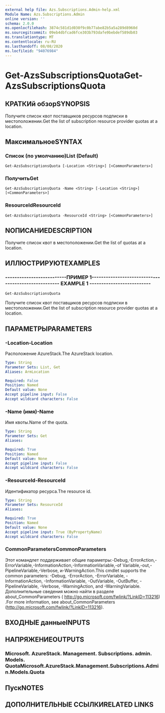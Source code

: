 ```yaml
---
external help file: Azs.Subscriptions.Admin-help.xml
Module Name: Azs.Subscriptions.Admin
online version: ''
schema: 2.0.0
ms.openlocfilehash: 3874c581d1d030f9c0b77abe82b5a5a289d8960d
ms.sourcegitcommit: 09eb4dbfcad6fce303b793dafe9bebdef589db03
ms.translationtype: MT
ms.contentlocale: ru-RU
ms.lasthandoff: 08/08/2020
ms.locfileid: "94076984"
---
```

# <span data-ttu-id="e1664-101">Get-AzsSubscriptionsQuota</span><span class="sxs-lookup"><span data-stu-id="e1664-101">Get-AzsSubscriptionsQuota</span></span>

## <span data-ttu-id="e1664-102">КРАТКИй обзор</span><span class="sxs-lookup"><span data-stu-id="e1664-102">SYNOPSIS</span></span>
<span data-ttu-id="e1664-103">Получите список квот поставщиков ресурсов подписки в местоположении.</span><span class="sxs-lookup"><span data-stu-id="e1664-103">Get the list of subscription resource provider quotas at a location.</span></span>

## <span data-ttu-id="e1664-104">Максимальное</span><span class="sxs-lookup"><span data-stu-id="e1664-104">SYNTAX</span></span>

### <span data-ttu-id="e1664-105">Список (по умолчанию)</span><span class="sxs-lookup"><span data-stu-id="e1664-105">List (Default)</span></span>
```
Get-AzsSubscriptionsQuota [-Location <String>] [<CommonParameters>]
```

### <span data-ttu-id="e1664-106">Получить</span><span class="sxs-lookup"><span data-stu-id="e1664-106">Get</span></span>
```
Get-AzsSubscriptionsQuota -Name <String> [-Location <String>] [<CommonParameters>]
```

### <span data-ttu-id="e1664-107">ResourceId</span><span class="sxs-lookup"><span data-stu-id="e1664-107">ResourceId</span></span>
```
Get-AzsSubscriptionsQuota -ResourceId <String> [<CommonParameters>]
```

## <span data-ttu-id="e1664-108">NОПИСАНИЕ</span><span class="sxs-lookup"><span data-stu-id="e1664-108">DESCRIPTION</span></span>
<span data-ttu-id="e1664-109">Получите список квот в местоположении.</span><span class="sxs-lookup"><span data-stu-id="e1664-109">Get the list of quotas at a location.</span></span>

## <span data-ttu-id="e1664-110">ИЛЛЮСТРИРУЮТ</span><span class="sxs-lookup"><span data-stu-id="e1664-110">EXAMPLES</span></span>

### <span data-ttu-id="e1664-111">--------------------------ПРИМЕР 1--------------------------</span><span class="sxs-lookup"><span data-stu-id="e1664-111">-------------------------- EXAMPLE 1 --------------------------</span></span>
```
Get-AzsSubscriptionsQuota
```

<span data-ttu-id="e1664-112">Получите список квот поставщиков ресурсов подписки в местоположении.</span><span class="sxs-lookup"><span data-stu-id="e1664-112">Get the list of subscription resource provider quotas at a location.</span></span>

## <span data-ttu-id="e1664-113">ПАРАМЕТРЫ</span><span class="sxs-lookup"><span data-stu-id="e1664-113">PARAMETERS</span></span>

### <span data-ttu-id="e1664-114">-Location</span><span class="sxs-lookup"><span data-stu-id="e1664-114">-Location</span></span>
<span data-ttu-id="e1664-115">Расположение AzureStack.</span><span class="sxs-lookup"><span data-stu-id="e1664-115">The AzureStack location.</span></span>

```yaml
Type: String
Parameter Sets: List, Get
Aliases: ArmLocation

Required: False
Position: Named
Default value: None
Accept pipeline input: False
Accept wildcard characters: False
```

### <span data-ttu-id="e1664-116">-Name (имя)</span><span class="sxs-lookup"><span data-stu-id="e1664-116">-Name</span></span>
<span data-ttu-id="e1664-117">Имя квоты.</span><span class="sxs-lookup"><span data-stu-id="e1664-117">Name of the quota.</span></span>

```yaml
Type: String
Parameter Sets: Get
Aliases: 

Required: True
Position: Named
Default value: None
Accept pipeline input: False
Accept wildcard characters: False
```

### <span data-ttu-id="e1664-118">-ResourceId</span><span class="sxs-lookup"><span data-stu-id="e1664-118">-ResourceId</span></span>
<span data-ttu-id="e1664-119">Идентификатор ресурса.</span><span class="sxs-lookup"><span data-stu-id="e1664-119">The resource id.</span></span>

```yaml
Type: String
Parameter Sets: ResourceId
Aliases: 

Required: True
Position: Named
Default value: None
Accept pipeline input: True (ByPropertyName)
Accept wildcard characters: False
```

### <span data-ttu-id="e1664-120">CommonParameters</span><span class="sxs-lookup"><span data-stu-id="e1664-120">CommonParameters</span></span>
<span data-ttu-id="e1664-121">Этот командлет поддерживает общие параметры:-Debug,-ErrorAction,-ErrorVariable,-InformationAction,-InformationVariable,-of Variable,-out,-PipelineVariable,-Verbose, и-WarningAction.</span><span class="sxs-lookup"><span data-stu-id="e1664-121">This cmdlet supports the common parameters: -Debug, -ErrorAction, -ErrorVariable, -InformationAction, -InformationVariable, -OutVariable, -OutBuffer, -PipelineVariable, -Verbose, -WarningAction, and -WarningVariable.</span></span> <span data-ttu-id="e1664-122">Дополнительные сведения можно найти в разделе about_CommonParameters ( http://go.microsoft.com/fwlink/?LinkID=113216) .</span><span class="sxs-lookup"><span data-stu-id="e1664-122">For more information, see about_CommonParameters (http://go.microsoft.com/fwlink/?LinkID=113216).</span></span>

## <span data-ttu-id="e1664-123">ВХОДНЫЕ данные</span><span class="sxs-lookup"><span data-stu-id="e1664-123">INPUTS</span></span>

## <span data-ttu-id="e1664-124">НАПРЯЖЕНИЕ</span><span class="sxs-lookup"><span data-stu-id="e1664-124">OUTPUTS</span></span>

### <span data-ttu-id="e1664-125">Microsoft. AzureStack. Management. Subscriptions. admin. Models. Quota</span><span class="sxs-lookup"><span data-stu-id="e1664-125">Microsoft.AzureStack.Management.Subscriptions.Admin.Models.Quota</span></span>

## <span data-ttu-id="e1664-126">Пуск</span><span class="sxs-lookup"><span data-stu-id="e1664-126">NOTES</span></span>

## <span data-ttu-id="e1664-127">ДОПОЛНИТЕЛЬНЫЕ ССЫЛКИ</span><span class="sxs-lookup"><span data-stu-id="e1664-127">RELATED LINKS</span></span>


